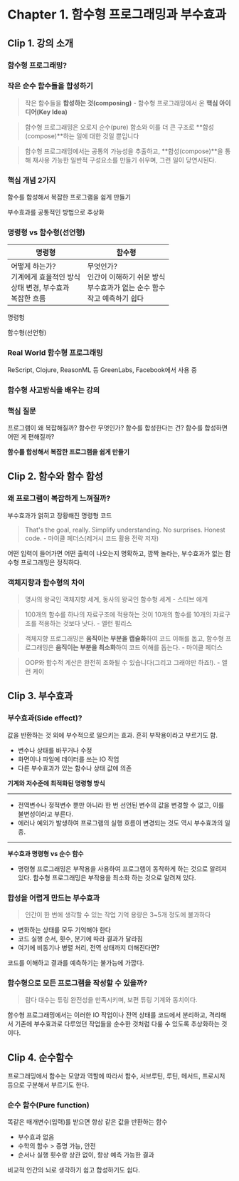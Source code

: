 # Chapter 1. 함수형 프로그래밍과 부수효과

## Clip 1. 강의 소개

### 함수형 프로그래밍?

### 작은 순수 함수들을 합성하기

> 작은 함수들을 **합성하는 것(composing)** - 함수형 프로그래밍에서 온 **핵심 아이디어(Key Idea)**

> 함수형 프로그래밍은 오로지 순수(pure) 함소와 이를 더 큰 구조로 **합성(compose)**하는 일에 대한 것일 뿐입니다

> 함수형 프로그래밍에서는 공통의 가능성을 추출하고, **합성(compose)**을 통해 재사용 가능한 일반적 구성요소를 만들기 쉬우며, 그런 일이 당연시된다.

### 핵심 개념 2가지

함수를 합성해서 복잡한 프로그램을 쉽게 만들기

부수효과를 공통적인 방법으로 추상화

### 명령형 vs 함수형(선언형)

| 명령형                                                                               | 함수형                                                                                          |
| ------------------------------------------------------------------------------------ | ----------------------------------------------------------------------------------------------- |
| 어떻게 하는가?<br />기계에게 효율적인 방식<br />상태 변경, 부수효과<br />복잡한 흐름 | 무엇인가?<br />인간이 이해하기 쉬운 방식<br />부수효과가 없는 순수 함수<br />작고 예측하기 쉽다 |

명령헝

함수형(선언형)<br />

### Real World 함수형 프로그래밍

ReScript, Clojure, ReasonML 등 GreenLabs, Facebook에서 사용 중

### 함수형 사고방식을 배우는 강의

### 핵심 질문

프로그램이 왜 복잡해질까?
함수란 무엇인가?
함수를 합성한다는 건?
함수를 합성하면 어떤 게 편해질까?

**함수를 합성해서 복잡한 프로그램을 쉽게 만들기**

## Clip 2. 함수와 함수 합성

### 왜 프로그램이 복잡하게 느껴질까?

부수효과가 얽히고 장황해진 명령형 코드

> That's the goal, really. Simplify understanding. No surprises. Honest code. - 마이클 페더스(레거시 코드 활용 전략 저자)

어떤 입력이 들어가면 어떤 출력이 나오는지 명확하고, 깜짝 놀라는, 부수효과가 없는 함수형 프로그래밍은 정직하다.

### 객체지향과 함수형의 차이

> 명사의 왕국인 객체지향 세계, 동사의 왕국인 함수형 세계 - 스티브 에게

> 100개의 함수를 하나의 자료구조에 적용하는 것이 10개의 함수를 10개의 자료구조를 적용하는 것보다 낫다. - 엘런 펄리스

> 객체지향 프로그래밍은 **움직이는 부분을 캡슐화**하여 코드 이해를 돕고, 함수형 프로그래밍은 **움직이는 부분을 최소화**하여 코드 이해를 돕는다. - 마이클 페더스

> OOP와 함수적 계산은 완전히 조화될 수 있습니다(그리고 그래야만 하죠!). - 앨런 케이

## Clip 3. 부수효과

### 부수효과(Side effect)?

값을 반환하는 것 외에 부수적으로 일으키는 효과.
흔히 부작용이라고 부르기도 함.

- 변수나 상태를 바꾸거나 수정
- 화면이나 파일에 데이터를 쓰는 IO 작업
- 다른 부수효과가 있는 함수나 상태 값에 의존

**기계와 저수준에 최적화된 명령형 방식**

---

- 전역변수나 정적변수 뿐만 아니라 한 번 선언된 변수의 값을 변경할 수 없고, 이를 불변성이라고 부른다.
- 에러나 예외가 발생하여 프로그램의 실행 흐름이 변경되는 것도 역시 부수효과의 일종.

---

**부수효과 명령형 vs 순수 함수**

- 명령형 프로그래밍은 부작용을 사용하여 프로그램이 동작하게 하는 것으로 알려져 있다. 함수형 프로그래밍은 부작용을 최소화 하는 것으로 알려져 있다.

### 합성을 어렵게 만드는 부수효과

> 인간이 한 번에 생각할 수 있는 작업 기억 용량은 3~5개 정도에 불과하다

- 변화하는 상태를 모두 기억해야 한다
- 코드 실행 순서, 횟수, 분기에 따라 결과가 달라짐
- 여기에 비동기나 병렬 처리, 전역 상태까지 더해진다면?

코드를 이해하고 결과를 예측하기는 불가능에 가깝다.

### 함수형으로 모든 프로그램을 작성할 수 있을까?

> 람다 대수는 튜링 완전성을 만족시키며, 보편 튜링 기계와 동치이다.

함수형 프로그래밍에서는 이러한 IO 작업이나 전역 상태를 코드에서 분리하고, 격리해서 기존에 부수효과로 다루었던 작업들을 순수한 것처럼 다룰 수 있도록 추상화하는 것이다.

## Clip 4. 순수함수

프로그래밍에서 함수는 모양과 역할에 따라서 함수, 서브루틴, 루틴, 메서드, 프로시저 등으로 구분해서 부르기도 한다.

### 순수 함수(Pure function)

똑같은 매개변수(입력)를 받으면 항상 같은 값을 반환하는 함수

- 부수효과 없음
- 수학의 함수 > 증명 가능, 안전
- 순서나 실행 횟수랑 상관 없이, 항상 예측 가능한 결과

비교적 인간의 뇌로 생각하기 쉽고 합성하기도 쉽다.

